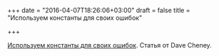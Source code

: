 +++
date = "2016-04-07T18:26:06+03:00"
draft = false
title = "Используем константы для своих ошибок"

+++

<p><a href="http://dave.cheney.net/2016/04/07/constant-errors">Используем константы для своих ошибок</a>. Статья от&nbsp;Dave Cheney.</p>

